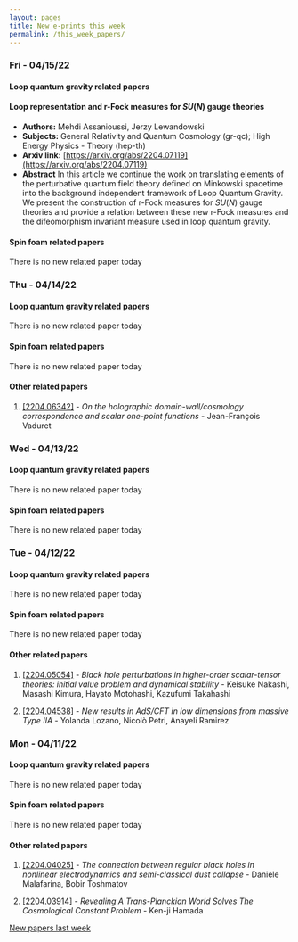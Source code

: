 ```yaml
---
layout: pages
title: New e-prints this week
permalink: /this_week_papers/
---
```




### Fri - 04/15/22

#### Loop quantum gravity related papers

#### **Loop representation and r-Fock measures for $SU(N)$ gauge theories**
 - **Authors:** Mehdi Assanioussi, Jerzy Lewandowski
 - **Subjects:** General Relativity and Quantum Cosmology (gr-qc); High Energy Physics - Theory (hep-th)
 - **Arxiv link:** [https://arxiv.org/abs/2204.07119](https://arxiv.org/abs/2204.07119)
 - **Abstract**
 In this article we continue the work on translating elements of the perturbative quantum field theory defined on Minkowski spacetime into the background independent framework of Loop Quantum Gravity. We present the construction of r-Fock measures for $SU(N)$ gauge theories and provide a relation between these new r-Fock measures and the difeomorphism invariant measure used in loop quantum gravity. 

#### Spin foam related papers

There is no new related paper today 

### Thu - 04/14/22

#### Loop quantum gravity related papers

There is no new related paper today 

#### Spin foam related papers

There is no new related paper today 



#### Other related papers

1. [[2204.06342]](https://arxiv.org/abs/2204.06342) - *On the holographic domain-wall/cosmology correspondence and scalar  one-point functions* - Jean-François Vaduret



### Wed - 04/13/22

#### Loop quantum gravity related papers

There is no new related paper today 

#### Spin foam related papers

There is no new related paper today 

### Tue - 04/12/22

#### Loop quantum gravity related papers

There is no new related paper today 

#### Spin foam related papers

There is no new related paper today 



#### Other related papers

1. [[2204.05054]](https://arxiv.org/abs/2204.05054) - *Black hole perturbations in higher-order scalar-tensor theories: initial  value problem and dynamical stability* - Keisuke Nakashi, Masashi Kimura, Hayato Motohashi, Kazufumi Takahashi

1. [[2204.04538]](https://arxiv.org/abs/2204.04538) - *New results in AdS/CFT in low dimensions from massive Type IIA* - Yolanda Lozano, Nicolò Petri, Anayeli Ramirez



### Mon - 04/11/22

#### Loop quantum gravity related papers

There is no new related paper today 

#### Spin foam related papers

There is no new related paper today 



#### Other related papers

1. [[2204.04025]](https://arxiv.org/abs/2204.04025) - *The connection between regular black holes in nonlinear electrodynamics  and semi-classical dust collapse* - Daniele Malafarina, Bobir Toshmatov

1. [[2204.03914]](https://arxiv.org/abs/2204.03914) - *Revealing A Trans-Planckian World Solves The Cosmological Constant  Problem* - Ken-ji Hamada






[New papers last week]({{site.url}}/archived/weekly/pre-prints/2022/04/11/archived_weekly_papers.html)
